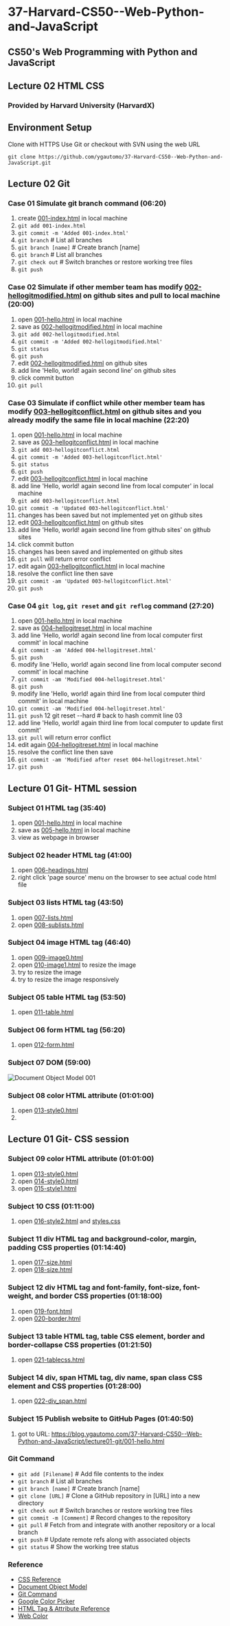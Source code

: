 # 37-Harvard-CS50--Web-Python-and-JavaScript
## CS50's Web Programming with Python and JavaScript
## Lecture 02 HTML CSS
### Provided by Harvard University (HarvardX)

## Environment Setup
Clone with HTTPS
Use Git or checkout with SVN using the web URL

`git clone https://github.com/ygautomo/37-Harvard-CS50--Web-Python-and-JavaScript.git`

## Lecture 02 Git
### Case 01 Simulate git branch command (06:20)
01. create [001-index.html](/lecture02-htmlcss/001-index.html) in local machine 
02. `git add 001-index.html`
03. `git commit -m 'Added 001-index.html'`
04. `git branch` 							# List all branches
05. `git branch [name]` 					# Create branch [name]
06. `git branch` 							# List all branches
07. `git check out` 						# Switch branches or restore working tree files
05. `git push`

### Case 02 Simulate if other member team has modify [002-hellogitmodified.html](/lecture01-git/002-hellogitmodified.html) on github sites and pull to local machine (20:00)
01. open [001-hello.html](/lecture01-git/001-hello.html) in local machine
02. save as [002-hellogitmodified.html](/lecture01-git/002-hellogitmodified.html) in local machine
03. `git add 002-hellogitmodified.html`
04. `git commit -m 'Added 002-hellogitmodified.html'`
05. `git status`
06. `git push`
07. edit [002-hellogitmodified.html]((/lecture01-git/002-hellogitmodified.html)) on github sites
08. add line 'Hello, world! again second line' on github sites
09. click commit button
10. `git pull`

### Case 03 Simulate if conflict while other member team has modify [003-hellogitconflict.html](/lecture01-git/003-hellogitconflict.html) on github sites and you already modify the same file in local machine (22:20)
01. open [001-hello.html](/lecture01-git/001-hello.html) in local machine
02. save as [003-hellogitconflict.html](/lecture01-git/003-hellogitconflict.html) in local machine
03. `git add 003-hellogitconflict.html`
04. `git commit -m 'Added 003-hellogitconflict.html'`
05. `git status`
06. `git push`
07. edit [003-hellogitconflict.html]((/lecture01-git/003-hellogitconflict.html)) in local machine
08. add line 'Hello, world! again second line from local computer' in local machine
09. `git add 003-hellogitconflict.html`
10. `git commit -m 'Updated 003-hellogitconflict.html'`
11. changes has been saved but not implemented yet on github sites
12. edit [003-hellogitconflict.html]((/lecture01-git/003-hellogitconflict.html)) on github sites
13. add line 'Hello, world! again second line from github sites' on github sites
14. click commit button
15. changes has been saved and implemented on github sites
16. `git pull` will return error conflict
17. edit again [003-hellogitconflict.html]((/lecture01-git/003-hellogitconflict.html)) in local machine
18. resolve the conflict line then save
19. `git commit -am 'Updated 003-hellogitconflict.html'`
20. `git push`

### Case 04 `git log`, `git reset` and `git reflog` command (27:20)
01. open [001-hello.html](/lecture01-git/001-hello.html) in local machine
02. save as [004-hellogitreset.html](/lecture01-git/004-hellogitreset.html) in local machine
03. add line 'Hello, world! again second line from local computer first commit' in local machine
04. `git commit -am 'Added 004-hellogitreset.html'`
05. `git push`
06. modify line 'Hello, world! again second line from local computer second commit' in local machine
07. `git commit -am 'Modified 004-hellogitreset.html'`
08. `git push`
09. modify line 'Hello, world! again third line from local computer third commit' in local machine
10. `git commit -am 'Modified 004-hellogitreset.html'`
11. `git push`
12 git reset --hard <commit> # back to hash commit line 03
13. add line 'Hello, world! again third line from local computer to update first commit'
16. `git pull` will return error conflict
17. edit again [004-hellogitreset.html]((/lecture01-git/004-hellogitreset.html)) in local machine
18. resolve the conflict line then save
10. `git commit -am 'Modified after reset 004-hellogitreset.html'`
11. `git push`

## Lecture 01 Git- HTML session
### Subject 01 HTML tag (35:40)
01. open [001-hello.html](/lecture01-git/001-hello.html) in local machine
02. save as [005-hello.html](/lecture01-git/005-hello.html) in local machine
03. view as webpage in browser

### Subject 02 header HTML tag (41:00)
01. open [006-headings.html](/lecture01-git/006-headings.html)
02. right click 'page source' menu on the browser to see actual code html file

### Subject 03 lists HTML tag (43:50)
01. open [007-lists.html](/lecture01-git/007-lists.html)
02. open [008-sublists.html](/lecture01-git/008-sublists.html)

### Subject 04 image HTML tag (46:40)
01. open [009-image0.html](/lecture01-git/009-image0.html)
02. open [010-image1.html](/lecture01-git/010-image1.html) to resize the image
02. try to resize the image
03. try to resize the image responsively

### Subject 05 table HTML tag (53:50)
01. open [011-table.html](/lecture01-git/011-table.html)

### Subject 06 form HTML tag (56:20)
01. open [012-form.html](/lecture01-git/012-form.html)

### Subject 07 DOM (59:00)
![Document Object Model 001](/lecture01-git/DOM-model.svg "Document Object Model")

### Subject 08 color HTML attribute (01:01:00)
01. open [013-style0.html](/lecture01-git/013-style0.html)
02.

## Lecture 01 Git- CSS session
### Subject 09 color HTML attribute (01:01:00)
01. open [013-style0.html](/lecture01-git/013-style0.html)
02. open [014-style0.html](/lecture01-git/014-style0.html)
03. open [015-style1.html](/lecture01-git/015-style1.html)

### Subject 10 CSS (01:11:00)
01. open [016-style2.html](/lecture01-git/016-style2.html) and [styles.css](/lecture01-git/styles.css)

### Subject 11 div HTML tag and background-color, margin, padding CSS properties (01:14:40)
01. open [017-size.html](/lecture01-git/017-size.html)
02. open [018-size.html](/lecture01-git/018-size.html)

### Subject 12 div HTML tag and font-family, font-size, font-weight, and border CSS properties (01:18:00)
01. open [019-font.html](/lecture01-git/019-font.html)
02. open [020-border.html](/lecture01-git/020-border.html)

### Subject 13 table HTML tag, table CSS element, border and border-collapse CSS properties (01:21:50)
01. open [021-tablecss.html](/lecture01-git/021-tablecss.html)

### Subject 14 div, span HTML tag, div name, span class CSS element and CSS properties (01:28:00)
01. open [022-div_span.html](/lecture01-git/022-div_span.html)

### Subject 15 Publish website to GitHub Pages (01:40:50)
01. got to URL: https://blog.ygautomo.com/37-Harvard-CS50--Web-Python-and-JavaScript/lecture01-git/001-hello.html


### Git Command
- `git add [Filename]`		# Add file contents to the index
- `git branch` 				# List all branches
- `git branch [name]`		# Create branch [name]
- `git clone [URL]`			# Clone a GitHub repository in [URL] into a new directory
- `git check out` 			# Switch branches or restore working tree files
- `git commit -m [Comment]`	# Record changes to the repository
- `git pull` 				# Fetch from and integrate with another repository or a local branch
- `git push`				# Update remote refs along with associated objects
- `git status`				# Show the working tree status


### Reference
- [CSS Reference](https://www.w3schools.com/cssref/default.asp)
- [Document Object Model](https://www.digitalocean.com/community/tutorial_series/understanding-the-dom-document-object-model)
- [Git Command](https://git-scm.com/)
- [Google Color Picker](https://www.google.com/)
- [HTML Tag & Attribute Reference](https://www.w3schools.com/tags/default.asp)
- [Web Color](https://en.wikipedia.org/wiki/Web_colors)